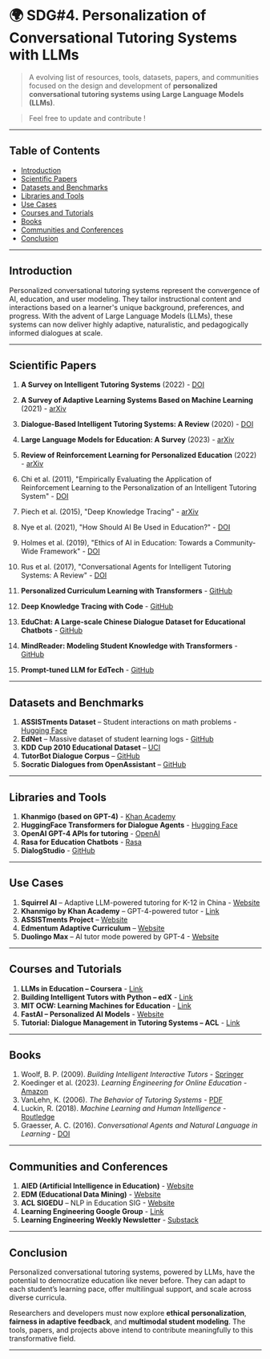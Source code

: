 
# 🌍 SDG#4. Personalization of Conversational Tutoring Systems with LLMs

> A evolving list of resources, tools, datasets, papers, and communities focused on the design and development of **personalized conversational tutoring systems using Large Language Models (LLMs)**.  

> Feel free to update and contribute !

---

## Table of Contents

- [Introduction](#introduction)
- [Scientific Papers](#scientific-papers)
- [Datasets and Benchmarks](#datasets-and-benchmarks)
- [Libraries and Tools](#libraries-and-tools)
- [Use Cases](#use-cases)
- [Courses and Tutorials](#courses-and-tutorials)
- [Books](#books)
- [Communities and Conferences](#communities-and-conferences)
- [Conclusion](#conclusion)

---



## Introduction

Personalized conversational tutoring systems represent the convergence of AI, education, and user modeling. They tailor instructional content and interactions based on a learner's unique background, preferences, and progress. With the advent of Large Language Models (LLMs), these systems can now deliver highly adaptive, naturalistic, and pedagogically informed dialogues at scale.

---

## Scientific Papers

1. **A Survey on Intelligent Tutoring Systems** (2022) - [DOI](https://doi.org/10.1016/j.chb.2022.107374)
2. **A Survey of Adaptive Learning Systems Based on Machine Learning** (2021) - [arXiv](https://arxiv.org/abs/2107.03046)
3. **Dialogue-Based Intelligent Tutoring Systems: A Review** (2020) - [DOI](https://doi.org/10.1016/j.chb.2020.106560)
4. **Large Language Models for Education: A Survey** (2023) - [arXiv](https://arxiv.org/abs/2303.03094)
5. **Review of Reinforcement Learning for Personalized Education** (2022) - [arXiv](https://arxiv.org/abs/2204.12573)


1. Chi et al. (2011), "Empirically Evaluating the Application of Reinforcement Learning to the Personalization of an Intelligent Tutoring System" - [DOI](https://doi.org/10.1007/s40593-011-0001-1)
2. Piech et al. (2015), "Deep Knowledge Tracing" - [arXiv](https://arxiv.org/abs/1506.05908)
3. Nye et al. (2021), "How Should AI Be Used in Education?" - [DOI](https://doi.org/10.1007/s40593-021-00270-w)
4. Holmes et al. (2019), "Ethics of AI in Education: Towards a Community-Wide Framework" - [DOI](https://doi.org/10.1007/s40593-019-00178-1)
5. Rus et al. (2017), "Conversational Agents for Intelligent Tutoring Systems: A Review" - [DOI](https://doi.org/10.1016/j.chb.2017.04.015)


1. **Personalized Curriculum Learning with Transformers** - [GitHub](https://github.com/INK-USC/Personalized-Curriculum)
2. **Deep Knowledge Tracing with Code** - [GitHub](https://github.com/chrispiech/DeepKnowledgeTracing)
3. **EduChat: A Large-scale Chinese Dialogue Dataset for Educational Chatbots** - [GitHub](https://github.com/huawei-noah/EduChat)
4. **MindReader: Modeling Student Knowledge with Transformers** - [GitHub](https://github.com/mindreader-ai/transformer-model)
5. **Prompt-tuned LLM for EdTech** - [GitHub](https://github.com/openedtech/PromptEd)

---

## Datasets and Benchmarks

1. **ASSISTments Dataset** – Student interactions on math problems - [Hugging Face](https://huggingface.co/datasets/assistments)
2. **EdNet** – Massive dataset of student learning logs - [GitHub](https://github.com/riiid/ednet)
3. **KDD Cup 2010 Educational Dataset** – [UCI](https://archive.ics.uci.edu/ml/datasets/KDD+Cup+2010+Educational+Data+Mining+Challenge)
4. **TutorBot Dialogue Corpus** – [GitHub](https://github.com/edtech-nlp/tutorbot-corpus)
5. **Socratic Dialogues from OpenAssistant** – [GitHub](https://github.com/LAION-AI/Open-Assistant)

---

## Libraries and Tools

1. **Khanmigo (based on GPT-4)** - [Khan Academy](https://www.khanacademy.org/)
2. **HuggingFace Transformers for Dialogue Agents** - [Hugging Face](https://huggingface.co/models)
3. **OpenAI GPT-4 APIs for tutoring** - [OpenAI](https://platform.openai.com/)
4. **Rasa for Education Chatbots** - [Rasa](https://rasa.com/)
5. **DialogStudio** - [GitHub](https://github.com/usc-sail/dialogstudio)

---

## Use Cases

1. **Squirrel AI** – Adaptive LLM-powered tutoring for K-12 in China - [Website](https://squirrelai.com/)
2. **Khanmigo by Khan Academy** – GPT-4-powered tutor - [Link](https://www.khanacademy.org/khan-labs)
3. **ASSISTments Project** – [Website](https://new.assistments.org/)
4. **Edmentum Adaptive Curriculum** – [Website](https://www.edmentum.com/)
5. **Duolingo Max** – AI tutor mode powered by GPT-4 - [Website](https://blog.duolingo.com/introducing-duolingo-max/)

---

## Courses and Tutorials

1. **LLMs in Education – Coursera** - [Link](https://www.coursera.org/)
2. **Building Intelligent Tutors with Python – edX** - [Link](https://www.edx.org/)
3. **MIT OCW: Learning Machines for Education** - [Link](https://ocw.mit.edu/)
4. **FastAI – Personalized AI Models** - [Website](https://www.fast.ai/)
5. **Tutorial: Dialogue Management in Tutoring Systems – ACL** - [Link](https://www.aclweb.org/)

---

## Books

1. Woolf, B. P. (2009). *Building Intelligent Interactive Tutors* - [Springer](https://link.springer.com/book/10.1007/978-0-12-373594-2)
2. Koedinger et al. (2023). *Learning Engineering for Online Education* - [Amazon](https://www.amazon.com/)
3. VanLehn, K. (2006). *The Behavior of Tutoring Systems* - [PDF](https://www.public.asu.edu/~kvanlehn/)
4. Luckin, R. (2018). *Machine Learning and Human Intelligence* - [Routledge](https://www.routledge.com/)
5. Graesser, A. C. (2016). *Conversational Agents and Natural Language in Learning* - [DOI](https://doi.org/10.1007/978-3-319-23434-8)

---

## Communities and Conferences

1. **AIED (Artificial Intelligence in Education)** - [Website](https://iaied.org/)
2. **EDM (Educational Data Mining)** - [Website](https://educationaldatamining.org/)
3. **ACL SIGEDU** – NLP in Education SIG - [Website](https://sig-edu.org/)
4. **Learning Engineering Google Group** - [Link](https://groups.google.com/g/learning-engineering)
5. **Learning Engineering Weekly Newsletter** - [Substack](https://learningengineering.substack.com/)

---

## Conclusion

Personalized conversational tutoring systems, powered by LLMs, have the potential to democratize education like never before. They can adapt to each student’s learning pace, offer multilingual support, and scale across diverse curricula.

Researchers and developers must now explore **ethical personalization**, **fairness in adaptive feedback**, and **multimodal student modeling**. The tools, papers, and projects above intend to contribute meaningfully to this transformative field.

---

